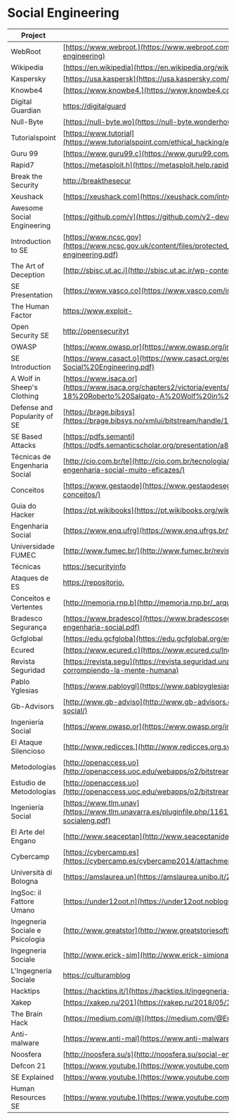 # Social Engineering

| Project                         | URL                                                                                                                                                          | Language |
|---------------------------------|---------------------------------------------------------------------------------------------------------------------------------------------------------------------|----------|
| WebRoot                         | [https://www.webroot.](https://www.webroot.com/us/en/resources/tips-articles/what-is-social-engineering)                                                            | EN       |
| Wikipedia                       | [https://en.wikipedia](https://en.wikipedia.org/wiki/Social_engineering_(security))                                                                                 | EN       |
| Kaspersky                       | [https://usa.kaspersk](https://usa.kaspersky.com/resource-center/definitions/social-engineering)                                                                    | EN       |
| Knowbe4                         | [https://www.knowbe4.](https://www.knowbe4.com/what-is-social-engineering/)                                                                                         | EN       |
| Digital Guardian                | [https://digitalguard](https://digitalguardian.com/blog/what-social-engineering-defining-and-avoiding-common-social-engineering-threats)                            | EN       |
| Null-Byte                       | [https://null-byte.wo](https://null-byte.wonderhowto.com/how-to/social-engineering/)                                                                                | EN       |
| Tutorialspoint                  | [https://www.tutorial](https://www.tutorialspoint.com/ethical_hacking/ethical_hacking_social_engineering.htm)                                                       | EN       |
| Guru 99                         | [https://www.guru99.c](https://www.guru99.com/how-to-hack-using-social-enginering.html)                                                                             | EN       |
| Rapid7                          | [https://metasploit.h](https://metasploit.help.rapid7.com/docs/best-practices-for-social-engineering)                                                               | EN       |
| Break the Security              | [http://breakthesecur](http://breakthesecurity.cysecurity.org/category/social-engineering)                                                                          | EN       |
| Xeushack                        | [https://xeushack.com](https://xeushack.com/introduction-to-social-engineering/)                                                                                    | EN       |
| Awesome Social Engineering      | [https://github.com/v](https://github.com/v2-dev/awesome-social-engineering)                                                                                        | EN       |
| Introduction to SE              | [https://www.ncsc.gov](https://www.ncsc.gov.uk/content/files/protected_files/guidance_files/Introduction-to-social-engineering.pdf)                                 | EN       |
| The Art of Deception            | [http://sbisc.ut.ac.i](http://sbisc.ut.ac.ir/wp-content/uploads/2015/10/mitnick.pdf)                                                                                | EN       |
| SE Presentation                 | [https://www.vasco.co](https://www.vasco.com/images/Social-engineering_tcm42-46728.pdf)                                                                             | EN       |
| The Human Factor                | [https://www.exploit-](https://www.exploit-db.com/docs/english/18135-social-engineering---the-human-factor.pdf)                                                     | EN       |
| Open Security SE                | [http://opensecurityt](http://opensecuritytraining.info/HTID_files/Day01-Social.Engineering.pdf)                                                                    | EN       |
| OWASP                           | [https://www.owasp.or](https://www.owasp.org/images/5/54/Presentation_Social_Engineering.pdf)                                                                       | EN       |
| SE Introduction                 | [https://www.casact.o](https://www.casact.org/education/spring/2016/presentations/G-4-Social%20Engineering.pdf)                                                     | EN       |
| A Wolf in Sheep's Clothing      | [https://www.isaca.or](https://www.isaca.org/chapters2/victoria/events/Documents/Presentations/2016-05-18%20Roberto%20Salgato-A%20Wolf%20in%20Sheep%20Clothing.pdf) | EN       |
| Defense and Popularity of SE    | [https://brage.bibsys](https://brage.bibsys.no/xmlui/bitstream/handle/11250/144040/EKHenningsen.pdf)                                                                | EN       |
| SE Based Attacks                | [https://pdfs.semanti](https://pdfs.semanticscholar.org/presentation/a84f/ee407e55090bc62f0d638175365a481cc9a9.pdf)                                                 | EN       |
| Técnicas de Engenharia Social   | [http://cio.com.br/te](http://cio.com.br/tecnologia/2017/04/09/conheca-seis-das-tecnicas-de-engenharia-social-muito-eficazes/)                                      | PT       |
| Conceitos                       | [https://www.gestaode](https://www.gestaodesegurancaprivada.com.br/engenharia-social-o-que-e-conceitos/)                                                            | PT       |
| Guia do Hacker                  | [https://pt.wikibooks](https://pt.wikibooks.org/wiki/Guia_do_hacker/Engenharia_social)                                                                              | PT       |
| Engenharia Social               | [https://www.enq.ufrg](https://www.enq.ufrgs.br/files/Engenharia%20Social.pdf)                                                                                      | PT       |
| Universidade FUMEC              | [http://www.fumec.br/](http://www.fumec.br/revistas/sigc/article/viewFile/3733/2031)                                                                                | PT       |
| Técnicas                        | [https://securityinfo](https://securityinformationnews.files.wordpress.com/2014/02/tecnicas_de_engenharia_social.pdf)                                               | PT       |
| Ataques de ES                   | [https://repositorio.](https://repositorio.ucp.pt/bitstream/10400.14/15690/1/Tese%20de%20Mestrado%20-%20Engenharia%20Social.pdf)                                    | PT       |
| Conceitos e Vertentes           | [http://memoria.rnp.b](http://memoria.rnp.br/_arquivo/disi2005/salgado-bruno_engenharia-social.pdf)                                                                 | PT       |
| Bradesco Segurança              | [https://www.bradesco](https://www.bradescoseguranca.com.br/assets/pf/pdf/guias/cartilha-engenharia-social.pdf)                                                     | PT       |
| Gcfglobal                       | [https://edu.gcfgloba](https://edu.gcfglobal.org/es/seguridad-en-internet/la-ingenieria-social/1/)                                                                  | ES       |
| Ecured                          | [https://www.ecured.c](https://www.ecured.cu/Ingenier%C3%ADa_social)                                                                                                | ES       |
| Revista Seguridad               | [https://revista.segu](https://revista.seguridad.unam.mx/numero-10/ingenier%C3%AD-social-corrompiendo-la-mente-humana)                                              | ES       |
| Pablo Yglesias                  | [https://www.pabloygl](https://www.pabloyglesias.com/mundohacker-ingenieria-social/)                                                                                | ES       |
| Gb-Advisors                     | [http://www.gb-adviso](http://www.gb-advisors.com/es/riesgos-y-amenazas-de-la-ingenieria-social/)                                                                   | ES       |
| Ingeniería Social               | [https://www.owasp.or](https://www.owasp.org/images/2/27/02_INGENIER%C3%8DA_SOCIAL.pdf)                                                                             | ES       |
| El Ataque Silencioso            | [http://www.redicces.](http://www.redicces.org.sv/jspui/bitstream/10972/2910/1/Articulo6.pdf)                                                                       | ES       |
| Metodologías                    | [http://openaccess.uo](http://openaccess.uoc.edu/webapps/o2/bitstream/10609/81255/6/jrodriguezrinTFM0618memoria.pdf)                                                | ES       |
| Estudio de Metodologías         | [http://openaccess.uo](http://openaccess.uoc.edu/webapps/o2/bitstream/10609/81271/6/rmarinjTFM0618memoria.pdf)                                                      | ES       |
| Ingeniería Social               | [https://www.tlm.unav](https://www.tlm.unavarra.es/pluginfile.php/11615/mod_resource/content/0/clases/11_SSI-socialeng.pdf)                                         | ES       |
| El Arte del Engano              | [http://www.seaceptan](http://www.seaceptanideas.com/biblio/El_Arte_del_Enga%C3%B1o.pdf)                                                                            | ES       |
| Cybercamp                       | [https://cybercamp.es](https://cybercamp.es/cybercamp2014/attachments/multimedia/CyberCamp_IngenieriaSocial.pdf)                                                    | ES       |
| Università di Bologna           | [https://amslaurea.un](https://amslaurea.unibo.it/2701/1/melis_andrea_tesi.pdf)                                                                                     | IT       |
| IngSoc: il Fattore Umano        | [https://under12oot.n](https://under12oot.noblogs.org/files/2014/02/IngSoc.pdf)                                                                                     | IT       |
| Ingegneria Sociale e Psicologia | [http://www.greatstor](http://www.greatstoriesofthebible.net/ingegneria_sociale_e_psicologia.pdf)                                                                   | IT       |
| Ingegneria Sociale              | [http://www.erick-sim](http://www.erick-simionato.it/documenti/Ingegneria%20Sociale.pdf)                                                                            | IT       |
| L'Ingegneria Sociale            | [https://culturamblog](https://culturamblog.files.wordpress.com/2015/04/tesina_ingegneria_sociale_completa2.pdf)                                                    | IT       |
| Hacktips                        | [https://hacktips.it/](https://hacktips.it/ingegneria-sociale/)                                                                                                     | IT       |
| Xakep                           | [https://xakep.ru/201](https://xakep.ru/2018/05/17/social-engineering/)                                                                                             | RU       |
| The Brain Hack                  | [https://medium.com/@](https://medium.com/@Emisare/socialnaya-ingeneria-9f16e0ba7fa5)                                                                               | RU       |
| Anti-malware                    | [https://www.anti-mal](https://www.anti-malware.ru/threats/social-engineering)                                                                                      | RU       |
| Noosfera                        | [http://noosfera.su/s](http://noosfera.su/social-engineering/)                                                                                                      | RU       |
| Defcon 21                       | [https://www.youtube.](https://www.youtube.com/watch?v=1kkOKvPrdZ4)                                                                                                 | EN       |
| SE Explained                    | [https://www.youtube.](https://www.youtube.com/watch?v=r3qDA8AUy8U)                                                                                                 | EN       |
| Human Resources SE              | [https://www.youtube.](https://www.youtube.com/watch?v=1pCigAw2-0g)                                                                                                 | EN       |
